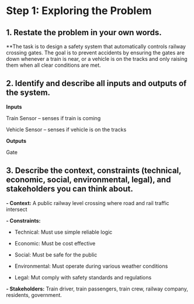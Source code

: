# Step 1: Exploring the Problem 

## 1. Restate the problem in your own words. 
**The task is to design a safety system that automatically controls railway crossing gates. The goal is to prevent accidents by ensuring the gates are down whenever a train is near, or a vehicle is on the tracks and only raising them when all clear conditions are met. 

## 2. Identify and describe all inputs and outputs of the system. 

**Inputs**

Train Sensor – senses if train is coming 

Vehicle Sensor – senses if vehicle is on the tracks 

**Outputs**

Gate 

## 3. Describe the context, constraints (technical, economic, social, environmental, legal), and stakeholders you can think about. 

**- Context:** A public railway level crossing where road and rail traffic intersect 

**- Constraints:**

  - Technical: Must use simple reliable logic 

  - Economic: Must be cost effective 

  - Social: Must be safe for the public 

  - Environmental: Must operate during various weather conditions 

  - Legal: Mut comply with safety standards and regulations 

**- Stakeholders:** Train driver, train passengers, train crew, railway company, residents, government. 
